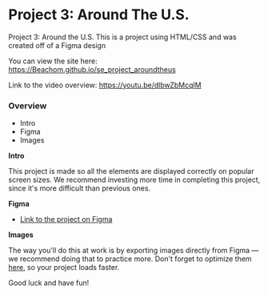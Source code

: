 # Project 3: Around The U.S.

Project 3: Around the U.S.
This is a project using HTML/CSS and was created off of a Figma design

You can view the site here: https://Beachom.github.io/se_project_aroundtheus

Link to the video overview: https://youtu.be/dlbwZbMcqlM

### Overview

- Intro
- Figma
- Images

**Intro**

This project is made so all the elements are displayed correctly on popular screen sizes. We recommend investing more time in completing this project, since it's more difficult than previous ones.

**Figma**

- [Link to the project on Figma](https://www.figma.com/file/ii4xxsJ0ghevUOcssTlHZv/Sprint-3%3A-Around-the-US?node-id=0%3A1)

**Images**

The way you'll do this at work is by exporting images directly from Figma — we recommend doing that to practice more. Don't forget to optimize them [here](https://tinypng.com/), so your project loads faster.

Good luck and have fun!
